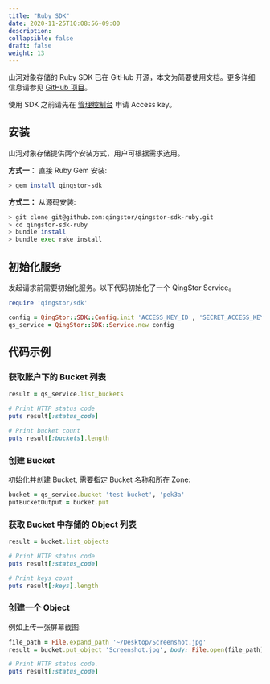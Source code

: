 ```yaml
---
title: "Ruby SDK"
date: 2020-11-25T10:08:56+09:00
description:
collapsible: false
draft: false
weight: 13
---
```



山河对象存储的 Ruby SDK 已在 GitHub 开源，本文为简要使用文档。更多详细信息请参见 [GitHub 项目](https://github.com/qingstor/qingstor-sdk-ruby)。

使用 SDK 之前请先在 [管理控制台](https://console.shanhe.com/access_keys/) 申请 Access key。

## 安装

山河对象存储提供两个安装方式，用户可根据需求选用。

**方式一：** 直接 Ruby Gem 安装:

```bash
> gem install qingstor-sdk
```

**方式二：** 从源码安装:

```bash
> git clone git@github.com:qingstor/qingstor-sdk-ruby.git
> cd qingstor-sdk-ruby
> bundle install
> bundle exec rake install
```


## 初始化服务

发起请求前需要初始化服务。以下代码初始化了一个 QingStor Service。

```ruby
require 'qingstor/sdk'

config = QingStor::SDK::Config.init 'ACCESS_KEY_ID', 'SECRET_ACCESS_KEY'
qs_service = QingStor::SDK::Service.new config
```

## 代码示例

### 获取账户下的 Bucket 列表

```ruby
result = qs_service.list_buckets

# Print HTTP status code
puts result[:status_code]

# Print bucket count
puts result[:buckets].length
```

### 创建 Bucket

初始化并创建 Bucket, 需要指定 Bucket 名称和所在 Zone:

```ruby
bucket = qs_service.bucket 'test-bucket', 'pek3a'
putBucketOutput = bucket.put
```

### 获取 Bucket 中存储的 Object 列表

```ruby
result = bucket.list_objects

# Print HTTP status code
puts result[:status_code]

# Print keys count
puts result[:keys].length
```

### 创建一个 Object

例如上传一张屏幕截图:

```ruby
file_path = File.expand_path '~/Desktop/Screenshot.jpg'
result = bucket.put_object 'Screenshot.jpg', body: File.open(file_path)

# Print HTTP status code.
puts result[:status_code]
```
